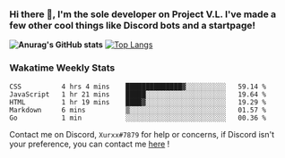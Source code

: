 ### Hi there 👋, I'm the sole developer on Project V.L. I've made a few other cool things like Discord bots and a startpage!
**![Anurag's GitHub stats](https://github-readme-stats.vercel.app/api?username=5late&count_private=true&show_icons=true&theme=tokyonight)**
[![Top Langs](https://github-readme-stats.vercel.app/api/top-langs/?username=5late&theme=ayu-mirage)](https://github.com/anuraghazra/github-readme-stats)

### Wakatime Weekly Stats

<!--START_SECTION:waka-->
```text
CSS          4 hrs 4 mins    ██████████████▓░░░░░░░░░░   59.14 % 
JavaScript   1 hr 21 mins    █████░░░░░░░░░░░░░░░░░░░░   19.64 % 
HTML         1 hr 19 mins    ████▓░░░░░░░░░░░░░░░░░░░░   19.29 % 
Markdown     6 mins          ▒░░░░░░░░░░░░░░░░░░░░░░░░   01.57 % 
Go           1 min           ░░░░░░░░░░░░░░░░░░░░░░░░░   00.36 % 
```
<!--END_SECTION:waka-->

Contact me on Discord, ``Xurxx#7879`` for help or concerns, if Discord isn't your preference, you can contact me [here](https://github.com/5late/5late/issues) !
